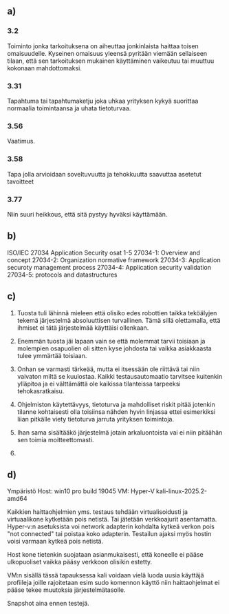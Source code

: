 ## a) 

### 3.2
Toiminto jonka tarkoituksena on aiheuttaa jonkinlaista haittaa toisen omaisuudelle. Kyseinen omaisuus yleensä pyritään viemään sellaiseen tilaan, että sen tarkoituksen mukainen käyttäminen vaikeutuu tai muuttuu kokonaan mahdottomaksi.

### 3.31
Tapahtuma tai tapahtumaketju joka uhkaa yrityksen kykyä suorittaa normaalia toimintaansa ja uhata tietoturvaa.

### 3.56
Vaatimus. 

### 3.58
Tapa jolla arvioidaan soveltuvuutta ja tehokkuutta saavuttaa asetetut tavoitteet

### 3.77
Niin suuri heikkous, että sitä pystyy hyväksi käyttämään.

## b)
ISO/IEC 27034 Application Security osat 1-5
27034-1: Overview and concept
27034-2: Organization normative framework
27034-3: Application securoty management process
27034-4: Application security validation
27034-5: protocols and datastructures
## c)

1. Tuosta tuli lähinnä mieleen että olisiko edes robottien taikka teköälyjen tekemä järjestelmä absoluuttisen turvallinen. Tämä sillä olettamalla, että ihmiset ei tätä järjestelmää käyttäisi ollenkaan.
2. Enemmän tuosta jäi lapaan vain se että molemmat tarvii toisiaan ja molempien osapuolien oli sitten kyse johdosta tai vaikka asiakkaasta tulee ymmärtää toisiaan.

3. Onhan se varmasti tärkeää, mutta ei itsessään ole riittävä tai niin vaivaton miltä se kuulostaa. Kaikki testausautomaatio tarvitsee kuitenkin ylläpitoa ja ei välttämättä ole kaikissa tilanteissa tarpeeksi tehokasratkaisu.

4. Ohjelmiston käytettävyys, tietoturva ja mahdolliset riskit pitää jotenkin tilanne kohtaisesti olla toisiinsa nähden hyvin linjassa ettei esimerkiksi liian pitkälle viety tietoturva jarruta yrityksen toimintoja.

5. Ihan sama sisältääkö järjestelmä jotain arkaluontoista vai ei niin pitäähän sen toimia moitteettomasti.

6. 

## d)

Ympäristö
Host: win10 pro build 19045
VM: Hyper-V kali-linux-2025.2-amd64

Kaikkien haittaohjelmien yms. testaus tehdään virtualisoidusti ja virtuaalikone kytketään pois netistä. Tai jätetään verkkoajurit asentamatta. Hyper-v:n asetuksista voi network adapterin kohdalta kytkeä verkon pois "not connected" tai poistaa koko adapterin. Testailun ajaksi myös hostin voisi varmaan kytkeä pois netistä.

Host kone tietenkin suojataan asianmukaisesti, että koneelle ei pääse ulkopuoliset vaikka pääsy verkkoon olisikin estetty.

VM:n sisällä tässä tapauksessa kali voidaan vielä luoda uusia käyttäjä profiileja joille rajoitetaan esim sudo komennon käyttö niin haittaohjelmat ei pääse tekee muutoksia järjestelmätasolle.

Snapshot aina ennen testejä.

